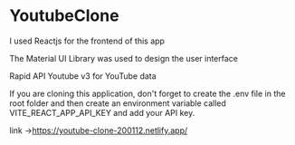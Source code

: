 # YoutubeClone

I used Reactjs for the frontend of this app 

The Material UI Library was used to design the user interface

Rapid API Youtube v3 for YouTube data

If you are cloning this application, don't forget to create the .env file in the root folder and then create an environment variable called VITE_REACT_APP_API_KEY and add your API key.

link ->https://youtube-clone-200112.netlify.app/

